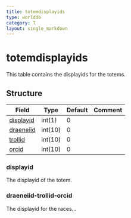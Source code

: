 ```yaml
---
title: totemdisplayids
type: worlddb
category: T
layout: single_markdown
---
```


# totemdisplayids
This table contains the displayids for the totems. 

## Structure

Field                                                                                               | Type    | Default | Comment
--------------------------------------------------------------------------------------------------- | ------- | ------- | -------
[displayid](#displayid)               | int(1)  | 0       |        
[draeneiid](#draeneiid-trollid-orcid) | int(10) | 0       |        
[trollid](#draeneiid-trollid-orcid)   | int(10) | 0       |        
[orcid](#draeneiid-trollid-orcid)     | int(10) | 0       |        

### displayid

The displayid of the totem.

### draeneiid-trollid-orcid

The displayid for the races...
